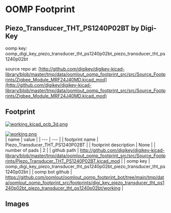 # OOMP Footprint  
## Piezo_Transducer_THT_PS1240P02BT  by Digi-Key  
  
oomp key: oomp_digi_key_piezo_transducer_tht_ps1240p02bt_piezo_transducer_tht_ps1240p02bt  
  
source repo at: [http://github.com/digikey/digikey-kicad-library/blob/master/tmp/data/oomlout_oomp_footprint_src/src/Source_Footprints/Zigbee_Module_MRF24J40MD.kicad_mod](http://github.com/digikey/digikey-kicad-library/blob/master/tmp/data/oomlout_oomp_footprint_src/src/Source_Footprints/Zigbee_Module_MRF24J40MD.kicad_mod)  
## Footprint  
  
[![working_kicad_pcb_3d.png](working_kicad_pcb_3d_600.png)](working_kicad_pcb_3d.png)  
  
[![working.png](working_600.png)](working.png)  
| name | value | 
| --- | --- | 
| footprint name | Piezo_Transducer_THT_PS1240P02BT | 
| footprint description | None | 
| number of pads | 2 | 
| github path | http://github.com/digikey/digikey-kicad-library/blob/master/tmp/data/oomlout_oomp_footprint_src/src/Source_Footprints/Piezo_Transducer_THT_PS1240P02BT.kicad_mod | 
| oomp key | oomp_digi_key_piezo_transducer_tht_ps1240p02bt_piezo_transducer_tht_ps1240p02bt | 
| oomp bot github | https://github.com/oomlout/oomlout_oomp_footprint_bot/tree/main/tmp/data/oomlout_oomp_footprint_src/footprints/digi_key_piezo_transducer_tht_ps1240p02bt_piezo_transducer_tht_ps1240p02bt/working | 
## Images  
